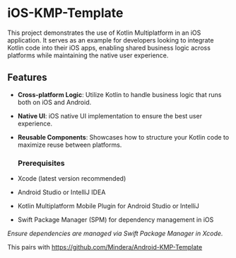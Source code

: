 # iOS-KMP-Template

This project demonstrates the use of Kotlin Multiplatform in an iOS application. It serves as an example for developers looking to integrate Kotlin code into their iOS apps, enabling shared business logic across platforms while maintaining the native user experience.

## Features

- **Cross-platform Logic**: Utilize Kotlin to handle business logic that runs both on iOS and Android.
- **Native UI**: iOS native UI implementation to ensure the best user experience.
- **Reusable Components**: Showcases how to structure your Kotlin code to maximize reuse between platforms.

  ### Prerequisites
  
- Xcode (latest version recommended)
- Android Studio or IntelliJ IDEA
- Kotlin Multiplatform Mobile Plugin for Android Studio or IntelliJ
- Swift Package Manager (SPM) for dependency management in iOS

*Ensure dependencies are managed via Swift Package Manager in Xcode.*

This pairs with https://github.com/Mindera/Android-KMP-Template

